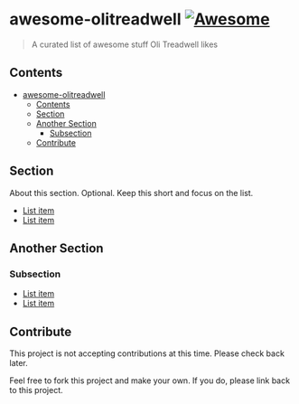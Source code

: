 # awesome-olitreadwell [![Awesome](https://awesome.re/badge.svg)](https://awesome.re)

> A curated list of awesome stuff Oli Treadwell likes


## Contents

- [awesome-olitreadwell ](#awesome-olitreadwell-)
  - [Contents](#contents)
  - [Section](#section)
  - [Another Section](#another-section)
    - [Subsection](#subsection)
  - [Contribute](#contribute)


## Section

About this section. Optional. Keep this short and focus on the list.

- [List item](http://example.com)
- [List item](http://example.com)


## Another Section

### Subsection

- [List item](http://example.com)
- [List item](http://example.com)


## Contribute

This project is not accepting contributions at this time. Please check back later.

Feel free to fork this project and make your own. If you do, please link back to this project.
